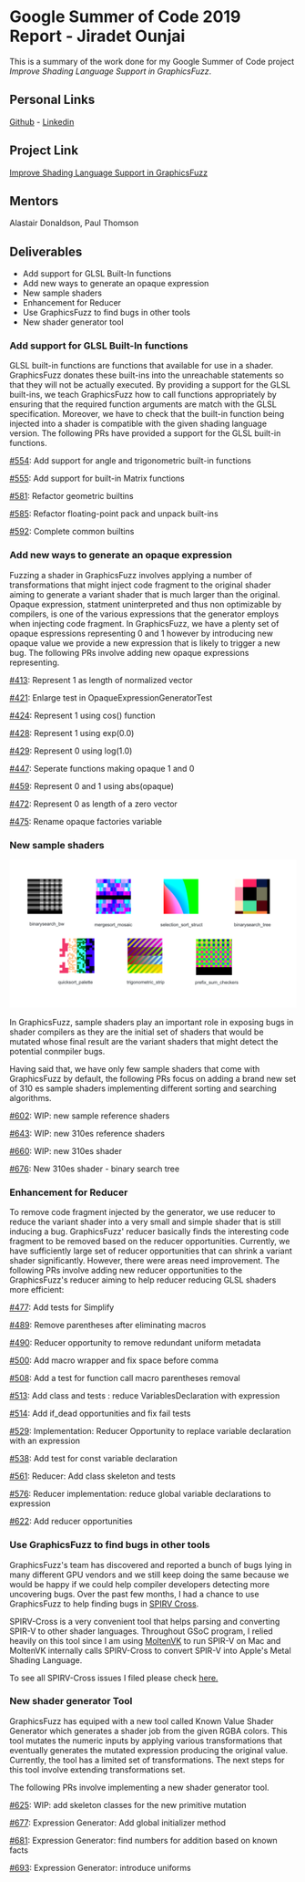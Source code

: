 # Google Summer of Code 2019 Report - Jiradet Ounjai

This is a summary of the work done for my Google Summer of Code project *Improve Shading Language Support in GraphicsFuzz*. 


## Personal Links
[Github](https://github.com/jiradeto) - [Linkedin](https://www.linkedin.com/in/jiradeto/)


## Project Link
[Improve Shading Language Support in GraphicsFuzz](https://summerofcode.withgoogle.com/projects/#4859963594244096)


## Mentors

Alastair Donaldson, Paul Thomson


## Deliverables

- Add support for GLSL Built-In functions
- Add new ways to generate an opaque expression
- New sample shaders
- Enhancement for Reducer
- Use GraphicsFuzz to find bugs in other tools
- New shader generator tool


### Add support for GLSL Built-In functions
GLSL built-in functions are functions that available for use in a shader. GraphicsFuzz donates these built-ins into the unreachable statements so that they will not be actually executed. By providing a support for the GLSL built-ins, we teach GraphicsFuzz how to call functions appropriately by ensuring that the required function arguments are match with the GLSL specification. Moreover, we have to check that the built-in function being injected into a shader is compatible with the given shading language version. The following PRs have provided a support for the GLSL built-in functions.


[#554](https://github.com/google/graphicsfuzz/pull/554): Add support for angle and trigonometric built-in functions

[#555](https://github.com/google/graphicsfuzz/pull/555): Add support for built-in Matrix functions 

[#581](https://github.com/google/graphicsfuzz/pull/581): Refactor geometric builtins 

[#585](https://github.com/google/graphicsfuzz/pull/585): Refactor floating-point pack and unpack built-ins

[#592](https://github.com/google/graphicsfuzz/pull/592): Complete common builtins


### Add new ways to generate an opaque expression

Fuzzing a shader in GraphicsFuzz involves applying a number of transformations that might inject code fragment to the original shader aiming to generate a variant shader that is much larger than the original. Opaque expression, statment uninterpreted and thus non optimizable by compilers, is one of the various expressions that the generator employs when injecting code fragment. In GraphicsFuzz, we have a plenty set of opaque espressions representing 0 and 1 however by introducing new opaque value we provide a new expression that is likely to trigger a new bug. The following PRs involve adding new opaque expressions representing.


[#413](https://github.com/google/graphicsfuzz/pull/413): Represent 1 as length of normalized vector

[#421](https://github.com/google/graphicsfuzz/pull/421): Enlarge test in OpaqueExpressionGeneratorTest

[#424](https://github.com/google/graphicsfuzz/pull/424): Represent 1 using cos() function

[#428](https://github.com/google/graphicsfuzz/pull/428): Represent 1 using exp(0.0)

[#429](https://github.com/google/graphicsfuzz/pull/429): Represent 0 using log(1.0)

[#447](https://github.com/google/graphicsfuzz/pull/447): Seperate functions making opaque 1 and 0

[#459](https://github.com/google/graphicsfuzz/pull/459): Represent 0 and 1 using abs(opaque)

[#472](https://github.com/google/graphicsfuzz/pull/472): Represent 0 as length of a zero vector

[#475](https://github.com/google/graphicsfuzz/pull/475): Rename opaque factories variable


### New sample shaders

![new_shaders](images/new_shaders.png)


In GraphicsFuzz, sample shaders play an important role in exposing bugs in shader compilers as they are the initial set of shaders that would be mutated whose final result are the variant shaders that might detect the potential conmpiler bugs. 

Having said that, we have only few sample shaders that come with GraphicsFuzz by default, the following PRs focus on adding a brand new set of 310 es sample shaders implementing different sorting and searching algorithms.


[#602](https://github.com/google/graphicsfuzz/pull/602): WIP: new sample reference shaders

[#643](https://github.com/google/graphicsfuzz/pull/643): WIP: new 310es reference shaders

[#660](https://github.com/google/graphicsfuzz/pull/660): WIP: new 310es shader 

[#676](https://github.com/google/graphicsfuzz/pull/676): New 310es shader - binary search tree


### Enhancement for Reducer 

To remove code fragment injected by the generator, we use reducer to reduce the variant shader into a very small and simple shader that is still inducing a bug. GraphicsFuzz' reducer basically finds the interesting code fragment to be removed based on the reducer opportunities. Currently, we have sufficiently large set of reducer opportunities that can shrink a variant shader significantly. However, there were areas need improvement. The following PRs involve adding new reducer opportunities to the GraphicsFuzz's reducer aiming to help reducer reducing GLSL shaders more efficient:

[#477](https://github.com/google/graphicsfuzz/pull/477): Add tests for Simplify

[#489](https://github.com/google/graphicsfuzz/pull/489): Remove parentheses after eliminating macros

[#490](https://github.com/google/graphicsfuzz/pull/490): Reducer opportunity to remove redundant uniform metadata

[#500](https://github.com/google/graphicsfuzz/pull/500): Add macro wrapper and fix space before comma

[#508](https://github.com/google/graphicsfuzz/pull/508): Add a test for function call macro parentheses removal

[#513](https://github.com/google/graphicsfuzz/pull/513): Add class and tests : reduce VariablesDeclaration with expression

[#514](https://github.com/google/graphicsfuzz/pull/514): Add if_dead opportunities and fix fail tests

[#529](https://github.com/google/graphicsfuzz/pull/529): Implementation: Reducer Opportunity to replace variable declaration with an expression

[#538](https://github.com/google/graphicsfuzz/pull/538): Add test for const variable declaration

[#561](https://github.com/google/graphicsfuzz/pull/561): Reducer: Add class skeleton and tests

[#576](https://github.com/google/graphicsfuzz/pull/576): Reducer implementation: reduce global variable declarations to expression

[#622](https://github.com/google/graphicsfuzz/pull/622): Add reducer opportunities


### Use GraphicsFuzz to find bugs in other tools

GraphicsFuzz's team has discovered and reported a bunch of bugs lying in many different GPU vendors and we still keep doing the same because we would be happy if we could help compiler developers detecting more uncovering bugs. Over the past few months, I had a chance to use GraphicsFuzz to help finding bugs in [SPIRV Cross](https://github.com/KhronosGroup/SPIRV-Cross). 

SPIRV-Cross is a very convenient tool that helps parsing and converting SPIR-V to other shader languages. Throughout GSoC program, I relied heavily on this tool since I am using [MoltenVK](https://github.com/KhronosGroup/MoltenVK) to run SPIR-V on Mac and MoltenVK internally calls SPIRV-Cross to convert SPIR-V into Apple's Metal Shading Language.

To see all SPIRV-Cross issues I filed please check [here.](https://github.com/KhronosGroup/SPIRV-Cross/issues?utf8=%E2%9C%93&q=+is%3Aissue+author%3Ajiradeto+)

 
### New shader generator Tool

GraphicsFuzz has equiped with a new tool called Known Value Shader Generator which generates a shader job from the given RGBA colors. This tool mutates the numeric inputs by applying various transformations that  eventually generates the mutated expression producing the original value. Currently, the tool has a limited set of transformations. The next steps for this tool involve extending transformations set.

The following PRs involve implementing a new shader generator tool.


[#625](https://github.com/google/graphicsfuzz/pull/625): WIP: add skeleton classes for the new primitive mutation

[#677](https://github.com/google/graphicsfuzz/pull/677): Expression Generator: Add global initializer method

[#681](https://github.com/google/graphicsfuzz/pull/681): Expression Generator: find numbers for addition based on known facts

[#693](https://github.com/google/graphicsfuzz/pull/693): Expression Generator: introduce uniforms
